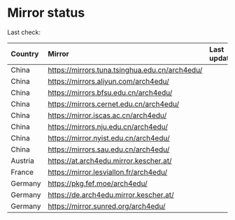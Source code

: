 <script src="./time.js"></script>
# Mirror status
Last check: <script type="text/javascript">localize(1713839292.832464);</script>

|Country|Mirror|Last update|
|:------|:-----|:----------|
|China|https://mirrors.tuna.tsinghua.edu.cn/arch4edu/|<script type="text/javascript">localize(1713810507);</script>|
|China|https://mirrors.aliyun.com/arch4edu/|<script type="text/javascript">localize(1713810507);</script>|
|China|https://mirrors.bfsu.edu.cn/arch4edu/|<script type="text/javascript">localize(1713810507);</script>|
|China|https://mirrors.cernet.edu.cn/arch4edu/|<script type="text/javascript">localize(1713810507);</script>|
|China|https://mirror.iscas.ac.cn/arch4edu/|<script type="text/javascript">localize(1713810507);</script>|
|China|https://mirrors.nju.edu.cn/arch4edu/|<script type="text/javascript">localize(1713724233);</script>|
|China|https://mirror.nyist.edu.cn/arch4edu/|<script type="text/javascript">localize(1713810507);</script>|
|China|https://mirrors.sau.edu.cn/arch4edu/|<script type="text/javascript">localize(1713810507);</script>|
|Austria|https://at.arch4edu.mirror.kescher.at/|<script type="text/javascript">localize(1713810507);</script>|
|France|https://mirror.lesviallon.fr/arch4edu/|<script type="text/javascript">localize(1713810507);</script>|
|Germany|https://pkg.fef.moe/arch4edu/|<script type="text/javascript">localize(1713810507);</script>|
|Germany|https://de.arch4edu.mirror.kescher.at/|<script type="text/javascript">localize(1713810507);</script>|
|Germany|https://mirror.sunred.org/arch4edu/|<script type="text/javascript">localize(1713810507);</script>|

<script src="./tablefilter/tablefilter.js"></script>
<script src="./table.js"></script>